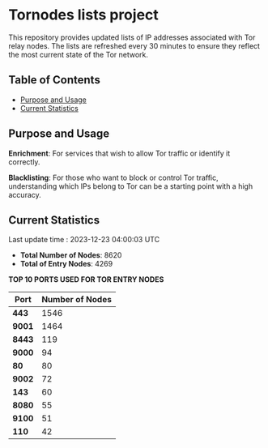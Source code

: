 # Tornodes lists project

This repository provides updated lists of IP addresses associated with Tor relay nodes. The lists are refreshed every 30 minutes to ensure they reflect the most current state of the Tor network.

## Table of Contents

- [Purpose and Usage](#purpose-and-usage)
- [Current Statistics](#current-statistics)


## Purpose and Usage

**Enrichment**: For services that wish to allow Tor traffic or identify it correctly.

**Blacklisting**: For those who want to block or control Tor traffic, understanding which IPs belong to Tor can be a starting point with a high accuracy.

## Current Statistics

Last update time : 2023-12-23 04:00:03 UTC

- **Total Number of Nodes**: 8620
- **Total of Entry Nodes**: 4269

**TOP 10 PORTS USED FOR TOR ENTRY NODES**

| **Port** | **Number of Nodes** |
|------|-----------------|
| **443**   | 1546  |
| **9001**   | 1464  |
| **8443**   | 119  |
| **9000**   | 94  |
| **80**   | 80  |
| **9002**   | 72  |
| **143**   | 60  |
| **8080**   | 55  |
| **9100**   | 51  |
| **110**   | 42  |

